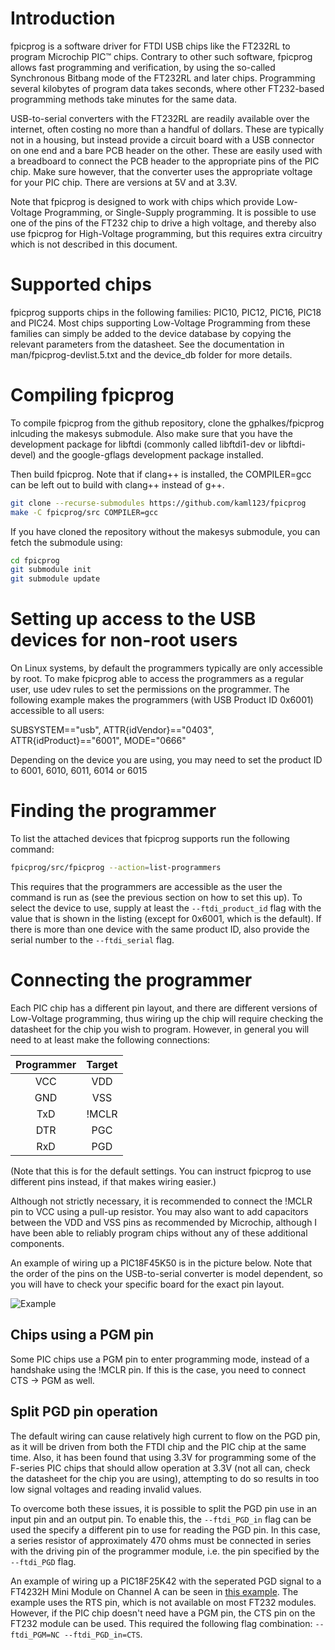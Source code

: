 Introduction
============

fpicprog is a software driver for FTDI USB chips like the FT232RL to program
Microchip PIC™ chips. Contrary to other such software, fpicprog allows fast
programming and verification, by using the so-called Synchronous Bitbang mode
of the FT232RL and later chips. Programming several kilobytes of program data
takes seconds, where other FT232-based programming methods take minutes for
the same data.

USB-to-serial converters with the FT232RL are readily available over the
internet, often costing no more than a handful of dollars. These are typically
not in a housing, but instead provide a circuit board with a USB connector on
one end and a bare PCB header on the other. These are easily used with a
breadboard to connect the PCB header to the appropriate pins of the PIC chip.
Make sure however, that the converter uses the appropriate voltage for your
PIC chip. There are versions at 5V and at 3.3V.

Note that fpicprog is designed to work with chips which provide Low-Voltage
Programming, or Single-Supply programming. It is possible to use one of the
pins of the FT232 chip to drive a high voltage, and thereby also use fpicprog
for High-Voltage programming, but this requires extra circuitry which is not
described in this document.

Supported chips
===============

fpicprog supports chips in the following families: PIC10, PIC12, PIC16, PIC18
and PIC24. Most chips supporting Low-Voltage Programming from these families
can simply be added to the device database by copying the relevant parameters
from the datasheet. See the documentation in man/fpicprog-devlist.5.txt and the
device\_db folder for more details.

Compiling fpicprog
==================
To compile fpicprog from the github repository, clone the gphalkes/fpicprog
inlcuding the makesys submodule. Also make sure that you have the development
package for libftdi (commonly called libftdi1-dev or libftdi-devel) and the
google-gflags development package installed.

Then build fpicprog. Note that if clang++ is installed, the COMPILER=gcc can
be left out to build with clang++ instead of g++.

```bash
git clone --recurse-submodules https://github.com/kaml123/fpicprog
make -C fpicprog/src COMPILER=gcc
```

If you have cloned the repository without the makesys submodule, you can
fetch the submodule using:

```bash
cd fpicprog
git submodule init
git submodule update
```

Setting up access to the USB devices for non-root users
=======================================================

On Linux systems, by default the programmers typically are only accessible by
root. To make fpicprog able to access the programmers as a regular user, use
udev rules to set the permissions on the programmer. The following example
makes the programmers (with USB Product ID 0x6001) accessible to all users:

SUBSYSTEM=="usb", ATTR{idVendor}=="0403", ATTR{idProduct}=="6001", MODE="0666"

Depending on the device you are using, you may need to set the product ID
to 6001, 6010, 6011, 6014 or 6015

Finding the programmer
======================

To list the attached devices that fpicprog supports run the following command:

```bash
fpicprog/src/fpicprog --action=list-programmers
```

This requires that the programmers are accessible as the user the command is
run as (see the previous section on how to set this up). To select the device
to use, supply at least the `--ftdi_product_id` flag with the value that is
shown in the listing (except for 0x6001, which is the default). If there is
more than one device with the same product ID, also provide the serial number
to the `--ftdi_serial` flag.

Connecting the programmer
=========================

Each PIC chip has a different pin layout, and there are different versions of
Low-Voltage programming, thus wiring up the chip will require checking the
datasheet for the chip you wish to program. However, in general you will need
to at least make the following connections:

| Programmer  | Target |
| :---------: | :----: |
| VCC         | VDD    |
| GND         | VSS    |
| TxD         | !MCLR  |
| DTR         | PGC    |
| RxD         | PGD    |

(Note that this is for the default settings. You can instruct fpicprog to use
different pins instead, if that makes wiring easier.)

Although not strictly necessary, it is recommended to connect the !MCLR pin to
VCC using a pull-up resistor. You may also want to add capacitors between the
VDD and VSS pins as recommended by Microchip, although I have been able to
reliably program chips without any of these additional components.

An example of wiring up a PIC18F45K50 is in the picture below. Note that the
order of the pins on the USB-to-serial converter is model dependent, so you will
have to check your specific board for the exact pin layout.

![Example](https://github.com/gphalkes/fpicprog/raw/master/example.jpg)

Chips using a PGM pin
---------------------

Some PIC chips use a PGM pin to enter programming mode, instead of a handshake
using the !MCLR pin. If this is the case, you need to connect CTS -> PGM as
well.

Split PGD pin operation
-----------------------

The default wiring can cause relatively high current to flow on the PGD pin, as
it will be driven from both the FTDI chip and the PIC chip at the same time.
Also, it has been found that using 3.3V for programming some of the F-series
PIC chips that should allow operation at 3.3V (not all can, check the datasheet
for the chip you are using), attempting to do so results in too low signal
voltages and reading invalid values.

To overcome both these issues, it is possible to split the PGD pin use in an
input pin and an output pin. To enable this, the `--ftdi_PGD_in` flag can be
used the specify a different pin to use for reading the PGD pin. In this case,
a series resistor of approximately 470 ohms must be connected in series with
the driving pin of the programmer module, i.e. the pin specified by the
`--ftdi_PGD` flag.

An example of wiring up a PIC18F25K42 with the seperated PGD signal to a
FT4232H Mini Module on Channel A can be seen in
[this example](https://github.com/gphalkes/fpicprog/raw/master/FT4232H_Mini_Module_Example.jpg).
The example uses the RTS pin, which is not available on most FT232 modules.
However, if the PIC chip doesn't need have a PGM pin, the CTS pin on the FT232
module can be used. This required the following flag combination:
`--ftdi_PGM=NC --ftdi_PGD_in=CTS`.
